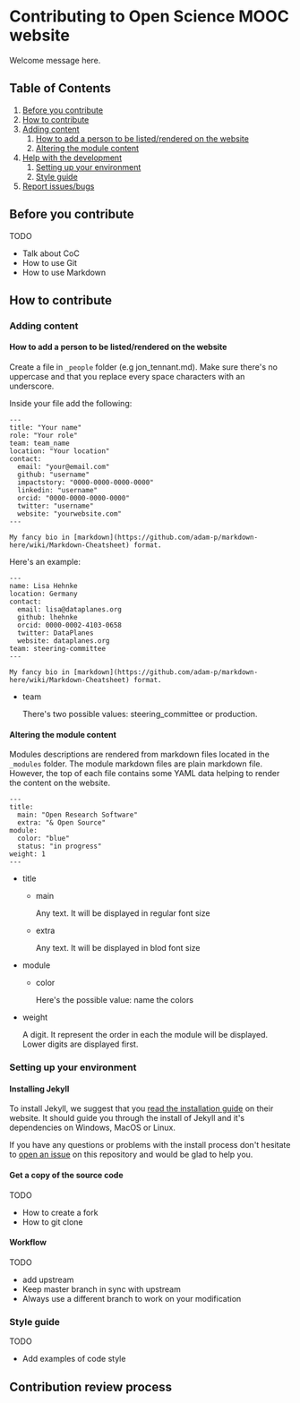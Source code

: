 # Contributing to Open Science MOOC website

Welcome message here.

## Table of Contents

1. [Before you contribute](#before-you-contribute)
1. [How to contribute](#how-to-contribute)
1. [Adding content](#adding-content)
   1. [How to add a person to be listed/rendered on the website](#how-to-add-a-person)
   1. [Altering the module content](#altering-the-module-content)
1. [Help with the development](#help-with-the-development)
   1. [Setting up your environment](#setting-up-your-environment)
   1. [Style guide](#style-guide)
1. [Report issues/bugs](#report-bugs)

## Before you contribute

TODO 

* Talk about CoC
* How to use Git
* How to use Markdown

## How to contribute

### Adding content

#### How to add a person to be listed/rendered on the website

Create a file in `_people` folder (e.g jon_tennant.md). Make sure there's no 
uppercase and that you replace every space characters with an underscore.

Inside your file add the following:

```
---
title: "Your name"
role: "Your role"
team: team_name
location: "Your location"
contact:
  email: "your@email.com"
  github: "username"
  impactstory: "0000-0000-0000-0000"
  linkedin: "username"
  orcid: "0000-0000-0000-0000"
  twitter: "username"
  website: "yourwebsite.com"
---

My fancy bio in [markdown](https://github.com/adam-p/markdown-here/wiki/Markdown-Cheatsheet) format.
```

Here's an example:
```
---
name: Lisa Hehnke
location: Germany
contact:
  email: lisa@dataplanes.org
  github: lhehnke
  orcid: 0000-0002-4103-0658
  twitter: DataPlanes
  website: dataplanes.org
team: steering-committee
---

My fancy bio in [markdown](https://github.com/adam-p/markdown-here/wiki/Markdown-Cheatsheet) format.
```

- team

  There's two possible values: steering_committee or production.

#### Altering the module content

Modules descriptions are rendered from markdown files located in the `_modules` 
folder. The module markdown files are plain markdown file. However, the top of 
each file contains some YAML data helping to render the content on the website. 

```
---
title: 
  main: "Open Research Software"
  extra: "& Open Source"
module:
  color: "blue"
  status: "in progress"
weight: 1
---
```

- title
  - main
  
    Any text. It will be displayed in regular font size
  - extra
  
    Any text. It will be displayed in blod font size
- module
  - color
  
    Here's the possible value: name the colors
- weight

  A digit. It represent the order in each the module will be displayed. Lower
  digits are displayed first.

### Setting up your environment

#### Installing Jekyll

To install Jekyll, we suggest that you [read the installation guide][jekyll-install-guide]
on their website. It should guide you through the install of Jekyll and it's 
dependencies on Windows, MacOS or Linux.

If you have any questions or problems with the install process don't hesitate 
to [open an issue][open-an-issue] on this repository and would be glad to help you. 

#### Get a copy of the source code

TODO

* How to create a fork
* How to git clone

#### Workflow 

TODO

* add upstream
* Keep master branch in sync with upstream
* Always use a different branch to work on your modification

### Style guide

TODO

* Add examples of code style

## Contribution review process

<!-- footnote -->
[jekyll-install-guide]: https://jekyllrb.com/docs/installation/
[open-an-issue]: https://github.com/OpenScienceMOOC/site/issues
